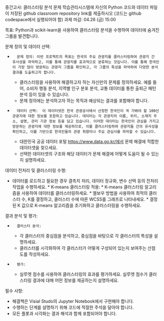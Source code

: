 중간고사: 클러스터링 분석 문제
학습관리시스템에 자신의 Python 코드와 데이터 파일이 저장된 github classroom repository link를 제출하시오 (코드는 github codespace에서 실행되어야 함)
과제 마감: 04.26 (금) 15:00

목표: Python과 scikit-learn을 사용하여 클러스터링 분석을 수행하여 데이터에 숨겨진 그룹을 발견합니다.

문제 정의 및 데이터 선택:
* 		문제 정의: 이번 프로젝트의 목표는 한국의 주요 관광지를 클러스터링하여 관광지 간 유사성을 파악하고, 이를 통해 관광지를 효과적으로 분류하는 것입니다. 이를 통해 한국인이 가장 많이 방문하는 관광지 그룹을 확인하고, 각 그룹의 특성을 파악하여 다양한 분석 결과를 도출하고자 합니다.
    * 클러스터링을 사용하여 해결하고자 하는 자신만의 문제를 정의하세요. 예를 들어, 소비자 행동 분석, 지역별 인구 분포 분석, 교통 데이터를 통한 출퇴근 패턴 분석 등이 있을 수 있습니다.
    * 문제 정의에는 분석하고자 하는 목적과 예상되는 결과를 포함해야 합니다.
* 		데이터 선택:  이 데이터셋은 한국 관광공사에서 선정한 한국인이 꼭 가봐야 할 100선 관광지에 대한 정보를 포함하고 있습니다. 데이터는 각 관광지의 이름, 위치, 소재지 주소, 설명, 관리 기관 정보 등을 담고 있습니다. 이러한 데이터는 한국인이 관심을 가지고 방문하는 관광지에 대한 정보를 제공하므로, 이를 클러스터링하여 관광지들 간의 유사성을 확인하고, 이를 기반으로 한국인들의 관광 취향이나 주요 관심사를 파악할 수 있습니다.
    * 대한민국 공공 데이터 포털 https://www.data.go.kr/에서 문제 해결에 적합한 데이터셋을 찾으세요.
    * 선택한 데이터셋의 구조와 해당 데이터가 문제 해결에 어떻게 도움이 될 수 있는지 설명하세요.

데이터 전처리 및 클러스터링 수행:
   * 데이터를 로드하고 필요한 경우 결측치 처리, 데이터 정규화, 변수 선택 등의 전처리 작업을 수행하세요.
    * K-means 클러스터링 적용:
    * K-means 클러스터링 알고리즘을 사용하여 데이터를 클러스터링하세요.
    * 엘보우 방법을 사용하여 최적의 클러스터 수, K를 결정하고, 클러스터 수에 따른 WCSS를 그래프로 나타내세요.
    * 결정된 K 값으로 K-means 알고리즘을 초기화하고 클러스터링을 수행하세요.

결과 분석 및 평가:
* 		클러스터 분석:
    * 각 클러스터의 중심점을 분석하고, 중심점을 바탕으로 각 클러스터의 특성을 설명하세요.
    * 클러스터를 시각화하여 각 클러스터가 어떻게 구성되어 있는지 보여주는 산점도를 작성하세요.
* 		평가:
    * 실루엣 점수를 사용하여 클러스터링의 효과를 평가하세요. 실루엣 점수가 클러스터링 결과에 대해 어떤 정보를 제공하는지 설명하세요.

필수 사항:
* 해결책은 Visial Studo의 Jupyter Notebook에서 구현해야 합니다.
* 수행하는 단계를 설명하기 위해 코드에 적절한 주석을 달아야 합니다.
* 모든 플롯과 시각화는 결과 해석과 함께 포함되어야 합니다.

